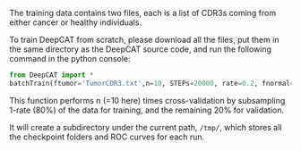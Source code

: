 The training data contains two files, each is a list of CDR3s coming from either cancer or healthy individuals. 

To train DeepCAT from scratch, please download all the files, put them in the same directory as the DeepCAT source code, and run the following command in the python console:

```python
from DeepCAT import *
batchTrain(ftumor='TumorCDR3.txt',n=10, STEPs=20000, rate=0.2, fnormal='NormalCDR3.txt')
```

This function performs n (=10 here) times cross-validation by subsampling 1-rate (80%) of the data for training, and the remaining 20% for validation. 

It will create a subdirectory under the current path, `/tmp/`, which stores all the checkpoint folders and ROC curves for each run. 
